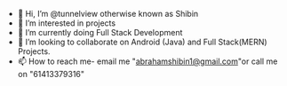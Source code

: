 - 👋 Hi, I’m @tunnelview otherwise known as Shibin
- 👀 I’m interested in projects 
- 🌱 I’m currently doing Full Stack Development
- 💞️ I’m looking to collaborate on Android (Java) and Full Stack(MERN) Projects.
- 📫 How to reach me- email me "abrahamshibin1@gmail.com"or call me on "61413379316"

<!---
tunnelview/tunnelview is a ✨ special ✨ repository because its `README.md` (this file) appears on your GitHub profile.
You can click the Preview link to take a look at your changes.
--->
